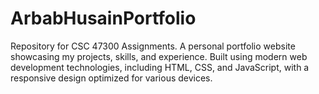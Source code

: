 # ArbabHusainPortfolio
Repository for CSC 47300 Assignments. A personal portfolio website showcasing my projects, skills, and experience. Built using modern web development technologies, including HTML, CSS, and JavaScript, with a responsive design optimized for various devices. 

